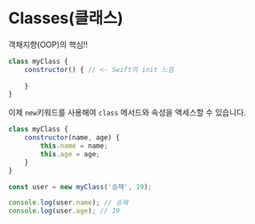 # Classes(클래스)
객채지향(OOP)의 핵심!!

``` js
class myClass {
    constructor() { // <- Swift의 init 느낌
        
    }
}
```

이제 `new`키워드를 사용해여 `class` 메서드와 속성을 액세스할 수 있습니다.

```js
class myClass {
    constructor(name, age) {
        this.name = name;
        this.age = age;
    }
}

const user = new myClass('승재', 19);

console.log(user.name); // 승재
console.log(user.age); // 19
```